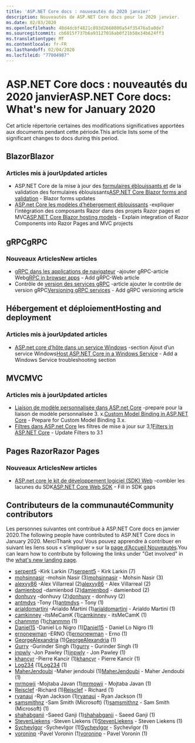```yaml
---
title: 'ASP.NET Core docs : nouveautés du 2020 janvier'
description: Nouveautés de ASP.NET Core docs pour le 2020 janvier.
ms.date: 02/03/2020
ms.openlocfilehash: 40d4dcbf4821c893d2660800a54f35476a5a0de7
ms.sourcegitcommit: cb6015f737b6a93127016ab0f21b58e34b624ff3
ms.translationtype: MT
ms.contentlocale: fr-FR
ms.lasthandoff: 02/04/2020
ms.locfileid: "77004987"
---
```

# <a name="aspnet-core-docs-whats-new-for-january-2020"></a><span data-ttu-id="72dab-103">ASP.NET Core docs : nouveautés du 2020 janvier</span><span class="sxs-lookup"><span data-stu-id="72dab-103">ASP.NET Core docs: What's new for January 2020</span></span>

<span data-ttu-id="72dab-104">Cet article répertorie certaines des modifications significatives apportées aux documents pendant cette période.</span><span class="sxs-lookup"><span data-stu-id="72dab-104">This article lists some of the significant changes to docs during this period.</span></span>

## <a name="blazor"></a><span data-ttu-id="72dab-105">Blazor</span><span class="sxs-lookup"><span data-stu-id="72dab-105">Blazor</span></span>

### <a name="updated-articles"></a><span data-ttu-id="72dab-106">Articles mis à jour</span><span class="sxs-lookup"><span data-stu-id="72dab-106">Updated articles</span></span>

- <span data-ttu-id="72dab-107">ASP.NET Core de la mise à jour des [formulaires éblouissants et](../blazor/forms-validation.md) de la validation des formulaires éblouissants</span><span class="sxs-lookup"><span data-stu-id="72dab-107">[ASP.NET Core Blazor forms and validation](../blazor/forms-validation.md) - Blazor forms updates</span></span>
- <span data-ttu-id="72dab-108">[ASP.net Core les modèles d’hébergement éblouissants](../blazor/hosting-models.md) -expliquer l’intégration des composants Razor dans des projets Razor pages et MVC</span><span class="sxs-lookup"><span data-stu-id="72dab-108">[ASP.NET Core Blazor hosting models](../blazor/hosting-models.md) - Explain integration of Razor Components into Razor Pages and MVC projects</span></span>

## <a name="grpc"></a><span data-ttu-id="72dab-109">gRPC</span><span class="sxs-lookup"><span data-stu-id="72dab-109">gRPC</span></span>

### <a name="new-articles"></a><span data-ttu-id="72dab-110">Nouveaux Articles</span><span class="sxs-lookup"><span data-stu-id="72dab-110">New articles</span></span>

- <span data-ttu-id="72dab-111">[gRPC dans les applications de navigateur](../grpc/browser.md) -ajouter gRPC-article Web</span><span class="sxs-lookup"><span data-stu-id="72dab-111">[gRPC in browser apps](../grpc/browser.md) - Add gRPC-Web article</span></span>
- <span data-ttu-id="72dab-112">Contrôle de [version des services gRPC](../grpc/versioning.md) -article ajouter le contrôle de version gRPC</span><span class="sxs-lookup"><span data-stu-id="72dab-112">[Versioning gRPC services](../grpc/versioning.md) - Add gRPC versioning article</span></span>

## <a name="hosting-and-deployment"></a><span data-ttu-id="72dab-113">Hébergement et déploiement</span><span class="sxs-lookup"><span data-stu-id="72dab-113">Hosting and deployment</span></span>

### <a name="updated-articles"></a><span data-ttu-id="72dab-114">Articles mis à jour</span><span class="sxs-lookup"><span data-stu-id="72dab-114">Updated articles</span></span>

- <span data-ttu-id="72dab-115">[ASP.net core d’hôte dans un service Windows](../host-and-deploy/windows-service.md) -section Ajout d’un service Windows</span><span class="sxs-lookup"><span data-stu-id="72dab-115">[Host ASP.NET Core in a Windows Service](../host-and-deploy/windows-service.md) - Add a Windows Service troubleshooting section</span></span>

## <a name="mvc"></a><span data-ttu-id="72dab-116">MVC</span><span class="sxs-lookup"><span data-stu-id="72dab-116">MVC</span></span>

### <a name="updated-articles"></a><span data-ttu-id="72dab-117">Articles mis à jour</span><span class="sxs-lookup"><span data-stu-id="72dab-117">Updated articles</span></span>

- <span data-ttu-id="72dab-118">[Liaison de modèle personnalisée dans ASP.net Core](../mvc/advanced/custom-model-binding.md) -prepare pour la liaison de modèle personnalisée 3. x.</span><span class="sxs-lookup"><span data-stu-id="72dab-118">[Custom Model Binding in ASP.NET Core](../mvc/advanced/custom-model-binding.md) - Prepare for Custom Model Binding 3.x.</span></span>
- <span data-ttu-id="72dab-119">[Filtres dans ASP.net Core](../mvc/controllers/filters.md) les filtres de mise à jour sur 3,1</span><span class="sxs-lookup"><span data-stu-id="72dab-119">[Filters in ASP.NET Core](../mvc/controllers/filters.md) - Update Filters to 3.1</span></span>

## <a name="razor-pages"></a><span data-ttu-id="72dab-120">Pages Razor</span><span class="sxs-lookup"><span data-stu-id="72dab-120">Razor Pages</span></span>

### <a name="new-articles"></a><span data-ttu-id="72dab-121">Nouveaux Articles</span><span class="sxs-lookup"><span data-stu-id="72dab-121">New articles</span></span>

- <span data-ttu-id="72dab-122">[ASP.net core le kit de développement logiciel (SDK) Web](../razor-pages/web-sdk.md) -combler les lacunes du SDK</span><span class="sxs-lookup"><span data-stu-id="72dab-122">[ASP.NET Core Web SDK](../razor-pages/web-sdk.md) - Fill in SDK gaps</span></span>

## <a name="community-contributors"></a><span data-ttu-id="72dab-123">Contributeurs de la communauté</span><span class="sxs-lookup"><span data-stu-id="72dab-123">Community contributors</span></span>

<span data-ttu-id="72dab-124">Les personnes suivantes ont contribué à ASP.NET Core docs en janvier 2020.</span><span class="sxs-lookup"><span data-stu-id="72dab-124">The following people have contributed to ASP.NET Core docs in January 2020.</span></span> <span data-ttu-id="72dab-125">Merci</span><span class="sxs-lookup"><span data-stu-id="72dab-125">Thank you!</span></span> <span data-ttu-id="72dab-126">Vous pouvez apprendre à contribuer en suivant les liens sous « s’impliquer » sur la [page d’Accueil Nouveautés](index.yml).</span><span class="sxs-lookup"><span data-stu-id="72dab-126">You can learn how to contribute by following the links under "Get involved" in the [what's new landing page](index.yml).</span></span>

- <span data-ttu-id="72dab-127">[serpent5](https://github.com/serpent5) -Kirk Larkin (7)</span><span class="sxs-lookup"><span data-stu-id="72dab-127">[serpent5](https://github.com/serpent5) - Kirk Larkin (7)</span></span>
- <span data-ttu-id="72dab-128">[mohsinnasir](https://github.com/mohsinnasir) -mohsin Nasir (3)</span><span class="sxs-lookup"><span data-stu-id="72dab-128">[mohsinnasir](https://github.com/mohsinnasir) - Mohsin Nasir (3)</span></span>
- <span data-ttu-id="72dab-129">[alexvy86](https://github.com/alexvy86) -Alex Villarreal (2)</span><span class="sxs-lookup"><span data-stu-id="72dab-129">[alexvy86](https://github.com/alexvy86) - Alex Villarreal (2)</span></span>
- <span data-ttu-id="72dab-130">[damienbod](https://github.com/damienbod) -damienbod (2)</span><span class="sxs-lookup"><span data-stu-id="72dab-130">[damienbod](https://github.com/damienbod) - damienbod (2)</span></span>
- <span data-ttu-id="72dab-131">[donhuvy](https://github.com/donhuvy) -donhuvy (2)</span><span class="sxs-lookup"><span data-stu-id="72dab-131">[donhuvy](https://github.com/donhuvy) - donhuvy (2)</span></span>
- <span data-ttu-id="72dab-132">[antmdvs](https://github.com/antmdvs) -Tony (1)</span><span class="sxs-lookup"><span data-stu-id="72dab-132">[antmdvs](https://github.com/antmdvs) - Tony (1)</span></span>
- <span data-ttu-id="72dab-133">[arialdomartini](https://github.com/arialdomartini) -Arialdo Martini (1)</span><span class="sxs-lookup"><span data-stu-id="72dab-133">[arialdomartini](https://github.com/arialdomartini) - Arialdo Martini (1)</span></span>
- <span data-ttu-id="72dab-134">[camkinney](https://github.com/camkinney) -itsMeCamK (1)</span><span class="sxs-lookup"><span data-stu-id="72dab-134">[camkinney](https://github.com/camkinney) - itsMeCamK (1)</span></span>
- <span data-ttu-id="72dab-135">[chanmmn](https://github.com/chanmmn) (1)</span><span class="sxs-lookup"><span data-stu-id="72dab-135">[chanmmn](https://github.com/chanmmn) (1)</span></span>
- <span data-ttu-id="72dab-136">[Daniel15](https://github.com/Daniel15) -Daniel Lo Nigro (1)</span><span class="sxs-lookup"><span data-stu-id="72dab-136">[Daniel15](https://github.com/Daniel15) - Daniel Lo Nigro (1)</span></span>
- <span data-ttu-id="72dab-137">[ernonewman](https://github.com/ernonewman) -ERNO (1)</span><span class="sxs-lookup"><span data-stu-id="72dab-137">[ernonewman](https://github.com/ernonewman) - Erno (1)</span></span>
- <span data-ttu-id="72dab-138">[GeorgeAlexandria](https://github.com/GeorgeAlexandria) (1)</span><span class="sxs-lookup"><span data-stu-id="72dab-138">[GeorgeAlexandria](https://github.com/GeorgeAlexandria) (1)</span></span>
- <span data-ttu-id="72dab-139">[Gurry](https://github.com/gurry) -Gurinder Singh (1)</span><span class="sxs-lookup"><span data-stu-id="72dab-139">[gurry](https://github.com/gurry) - Gurinder Singh (1)</span></span>
- <span data-ttu-id="72dab-140">[jnpwly](https://github.com/jnpwly) -Jon Pawley (1)</span><span class="sxs-lookup"><span data-stu-id="72dab-140">[jnpwly](https://github.com/jnpwly) - Jon Pawley (1)</span></span>
- <span data-ttu-id="72dab-141">[khancyr](https://github.com/khancyr) -Pierre Kancir (1)</span><span class="sxs-lookup"><span data-stu-id="72dab-141">[khancyr](https://github.com/khancyr) - Pierre Kancir (1)</span></span>
- <span data-ttu-id="72dab-142">[Log234](https://github.com/Log234) (1)</span><span class="sxs-lookup"><span data-stu-id="72dab-142">[Log234](https://github.com/Log234) (1)</span></span>
- <span data-ttu-id="72dab-143">[MaherJendoubi](https://github.com/MaherJendoubi) -Maher jendoubi (1)</span><span class="sxs-lookup"><span data-stu-id="72dab-143">[MaherJendoubi](https://github.com/MaherJendoubi) - Maher Jendoubi (1)</span></span>
- <span data-ttu-id="72dab-144">[mrmowji](https://github.com/mrmowji) -Mojtaba Javan (1)</span><span class="sxs-lookup"><span data-stu-id="72dab-144">[mrmowji](https://github.com/mrmowji) - Mojtaba Javan (1)</span></span>
- <span data-ttu-id="72dab-145">[Reisclef](https://github.com/Reisclef) -Richard (1)</span><span class="sxs-lookup"><span data-stu-id="72dab-145">[Reisclef](https://github.com/Reisclef) - Richard (1)</span></span>
- <span data-ttu-id="72dab-146">[ryanauj](https://github.com/ryanauj) -Ryan Jackson (1)</span><span class="sxs-lookup"><span data-stu-id="72dab-146">[ryanauj](https://github.com/ryanauj) - Ryan Jackson (1)</span></span>
- <span data-ttu-id="72dab-147">[samsmithnz](https://github.com/samsmithnz) -Sam Smith (Microsoft) (1)</span><span class="sxs-lookup"><span data-stu-id="72dab-147">[samsmithnz](https://github.com/samsmithnz) - Sam Smith (Microsoft) (1)</span></span>
- <span data-ttu-id="72dab-148">[shahabganji](https://github.com/shahabganji) -Saeed Ganji (1)</span><span class="sxs-lookup"><span data-stu-id="72dab-148">[shahabganji](https://github.com/shahabganji) - Saeed Ganji (1)</span></span>
- <span data-ttu-id="72dab-149">[StevenLiekens](https://github.com/StevenLiekens) -Steven Liekens (1)</span><span class="sxs-lookup"><span data-stu-id="72dab-149">[StevenLiekens](https://github.com/StevenLiekens) - Steven Liekens (1)</span></span>
- <span data-ttu-id="72dab-150">[SychevIgor](https://github.com/SychevIgor) -SychevIgor (1)</span><span class="sxs-lookup"><span data-stu-id="72dab-150">[SychevIgor](https://github.com/SychevIgor) - SychevIgor (1)</span></span>
- <span data-ttu-id="72dab-151">[voroninp](https://github.com/voroninp) -Pavel Voronin (1)</span><span class="sxs-lookup"><span data-stu-id="72dab-151">[voroninp](https://github.com/voroninp) - Pavel Voronin (1)</span></span>
